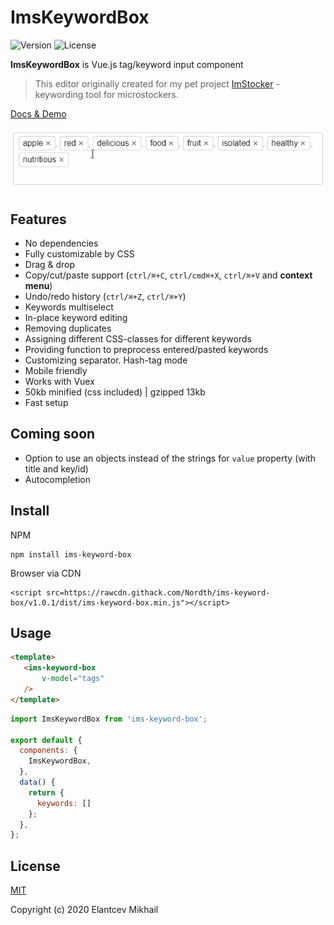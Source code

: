 # ImsKeywordBox

![Version](https://img.shields.io/npm/v/ims-keyword-box)
![License](https://img.shields.io/github/license/Nordth/ims-keyword-box)

**ImsKeywordBox** is Vue.js tag/keyword input component

> This editor originally created for my pet project [ImStocker](http://imstocker.com/) - keywording tool for microstockers.

[Docs & Demo](https://nordth.github.io/ims-keyword-box/)

![Editor demonstration](docs/keywordbox_demo.gif)

## Features

- No dependencies
- Fully customizable by CSS
- Drag & drop
- Copy/cut/paste support (`ctrl/⌘+C`, `ctrl/cmd⌘+X`, `ctrl/⌘+V` and **context menu**)
- Undo/redo history (`ctrl/⌘+Z`, `ctrl/⌘+Y`)
- Keywords multiselect
- In-place keyword editing
- Removing duplicates
- Assigning different CSS-classes for different keywords
- Providing function to preprocess entered/pasted keywords
- Customizing separator. Hash-tag mode
- Mobile friendly
- Works with Vuex
- 50kb minified (css included) | gzipped 13kb
- Fast setup

## Coming soon

- Option to use an objects instead of the strings for `value` property (with title and key/id)
- Autocompletion

## Install

NPM
```
npm install ims-keyword-box
```

Browser via CDN
```
<script src=https://rawcdn.githack.com/Nordth/ims-keyword-box/v1.0.1/dist/ims-keyword-box.min.js"></script>
```

## Usage

```html
<template>
   <ims-keyword-box
       v-model="tags"
   />
</template>
```

```javascript
import ImsKeywordBox from 'ims-keyword-box';

export default {
  components: {
    ImsKeywordBox,
  },
  data() {
    return {
      keywords: []
    };
  },
};
```

## License

[MIT](LICENSE)

Copyright (c) 2020 Elantcev Mikhail
